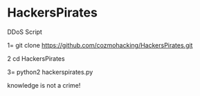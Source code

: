 # HackersPirates
DDoS Script

1= git clone https://github.com/cozmohacking/HackersPirates.git

2 cd HackersPirates

3= python2 hackerspirates.py

knowledge is not a crime!
